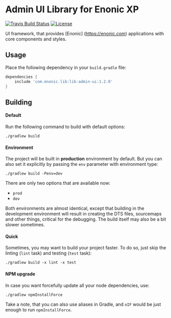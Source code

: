 # Admin UI Library for Enonic XP

[![Travis Build Status][travis-image]][travis-url]
[![License][license-image]][license-url]

UI framework, that provides [Enonic] (https://enonic.com) applications with core components and styles.

## Usage

Place the following dependency in your `build.gradle` file:

```gradle
dependencies {
    include 'com.enonic.lib:lib-admin-ui:1.2.0'
}
```

## Building

#### Default

Run the following command to build with default options:

```
./gradlew build
```

#### Environment

The project will be built in __production__ environment by default. 
But you can also set it explicitly by passing the `env` parameter with environment type:

```
./gradlew build -Penv=dev
```

There are only two options that are available now:
* `prod`
* `dev`

Both environments are almost identical, except that building in the development environment will result in creating the DTS files, sourcemaps and other things, critical for the debugging.
The build itself may also be a bit slower sometimes. 

#### Quick

Sometimes, you may want to build your project faster. To do so, just skip the linting (`lint` task) and testing (`test` task):

```
./gradlew build -x lint -x test
```

#### NPM upgrade

In case you want forcefully update all your node dependencies, use:

```
./gradlew npmInstallForce
```

Take a note, that you can also use aliases in Gradle, and `nIF` would be just enough to run `npmInstallForce`.


<!-- Links -->
[travis-url]:    https://travis-ci.org/enonic/lib-admin-ui
[travis-image]:  https://travis-ci.org/enonic/lib-admin-ui.svg?branch=master "Build status"
[license-url]:   LICENSE.txt
[license-image]: https://img.shields.io/github/license/enonic/lib-admin-ui.svg "GPL 3.0"
